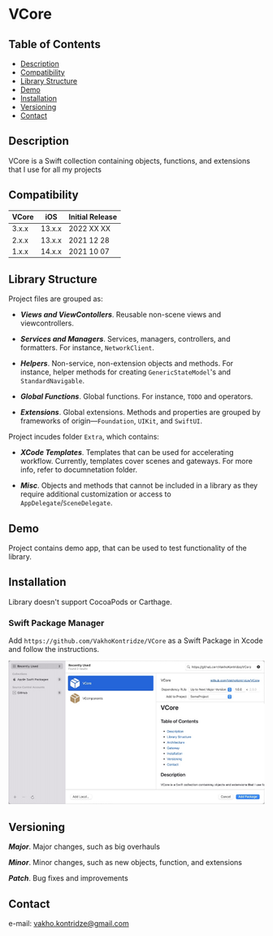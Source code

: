 # VCore

## Table of Contents

- [Description](#description)
- [Compatibility](#compatibility)
- [Library Structure](#library-structure)
- [Demo](#demo)
- [Installation](#installation)
- [Versioning](#versioning)
- [Contact](#contact)

## Description

VCore is a Swift collection containing objects, functions, and extensions that I use for all my projects

## Compatibility

| VCore | iOS    | Initial Release |
| ---   | ---    | ---             |
| 3.x.x | 13.x.x | 2022 XX XX      |
| 2.x.x | 13.x.x | 2021 12 28      |
| 1.x.x | 14.x.x | 2021 10 07      |

## Library Structure

Project files are grouped as:

- ***Views and ViewContollers***. Reusable non-scene views and viewcontrollers.

- ***Services and Managers***. Services, managers, controllers, and formatters. For instance, `NetworkClient`.

- ***Helpers***. Non-service, non-extension objects and methods. For instance, helper methods for creating `GenericStateModel`'s and `StandardNavigable`.

- ***Global Functions***. Global functions. For instance, `TODO` and operators.

- ***Extensions***. Global extensions. Methods and properties are grouped by frameworks of origin—`Foundation`, `UIKit`, and `SwiftUI`.

Project incudes folder `Extra`, which contains:

- ***XCode Templates***. Templates that can be used for accelerating workflow. Currently, templates cover scenes and gateways. For more info, refer to documnetation folder.

- ***Misc***. Objects and methods that cannot be included in a library as they require additional customization or access to `AppDelegate`/`SceneDelegate`.

## Demo

Project contains demo app, that can be used to test functionality of the library.

## Installation

Library doesn't support CocoaPods or Carthage.

### Swift Package Manager

Add `https://github.com/VakhoKontridze/VCore` as a Swift Package in Xcode and follow the instructions.

![SPM1](./img/SPM1.jpg)

## Versioning

***Major***. Major changes, such as big overhauls

***Minor***. Minor changes, such as new objects, function, and extensions

***Patch***. Bug fixes and improvements

## Contact

e-mail: vakho.kontridze@gmail.com
